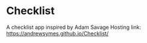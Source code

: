 # Checklist
A checklist app inspired by Adam Savage
Hosting link: https://andrewsymes.github.io/Checklist/
